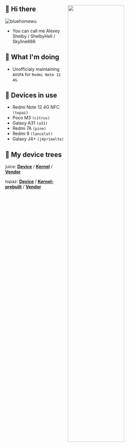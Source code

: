 ## 👋 Hi there <img style="width: 60%;" align="right" src="https://github-profile-summary-cards.vercel.app/api/cards/profile-details?username=ShelbyHell&theme=nord_bright" />
<p align="left"> <img src="https://komarev.com/ghpvc/?username=ShelbyHell" alt="bluehomewu" /> </p>

 - You can call me Alexey Shelby / ShelbyHell / Skyline666

## 🤔 What I'm doing
 - Unofficialy maintaining `AOSPA` for `Redmi Note 12 4G`.

## 📱 Devices in use
 - Redmi Note 12 4G NFC `(topaz)`
 - Poco M3 `(citrus)`
 - Galaxy A31 `(a31)`
 - Redmi 7A `(pine)`
 - Redmi 9 `(lancelot)`
 - Galaxy J4+ `(j4primelte)`

## 🌳 My device trees
juice: [**Device**](https://github.com/shelby-stuffs/android_device_xiaomi_juice) / [**Kernel**](https://github.com/shelby-stuffs/android_kernel_xiaomi_juice) / [**Vendor**](https://github.com/shelby-stuffs/android_vendor_xiaomi_juice)

topaz: [**Device**](https://github.com/shelby-stuffs/android_device_xiaomi_topaz) / [**Kernel-prebuilt**](https://github.com/shelby-stuffs/android_device_xiaomi_topaz-kernel) / [**Vendor**](https://github.com/shelby-stuffs/android_vendor_xiaomi_topaz)
